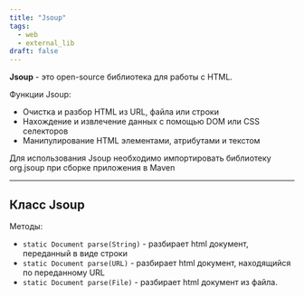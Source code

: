 ```yaml
---
title: "Jsoup"
tags:
  - web
  - external_lib
draft: false
---
```


**Jsoup** - это open-source библиотека для работы с HTML.

Функции Jsoup:

- Очистка и разбор HTML из URL, файла или строки
- Нахождение и извлечение данных с помощью DOM или CSS селекторов
- Манипулирование HTML элементами, атрибутами и текстом

Для использования Jsoup необходимо импортировать библиотеку org.jsoup при сборке приложения в Maven

---
## Класс Jsoup

Методы:
- `static Document parse(String)` - разбирает html документ, переданный в виде строки
- `static Document parse(URL)` - разбирает html документ, находящийся по переданному URL
- `static Document parse(File)` - разбирает html документ из файла.